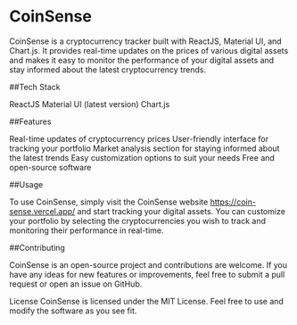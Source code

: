 # CoinSense

CoinSense is a cryptocurrency tracker built with ReactJS, Material UI, and Chart.js. It provides real-time updates on the prices of various digital assets and makes it easy to monitor the performance of your digital assets and stay informed about the latest cryptocurrency trends.

##Tech Stack

ReactJS
Material UI (latest version)
Chart.js

##Features

Real-time updates of cryptocurrency prices
User-friendly interface for tracking your portfolio
Market analysis section for staying informed about the latest trends
Easy customization options to suit your needs
Free and open-source software

##Usage

To use CoinSense, simply visit the CoinSense website https://coin-sense.vercel.app/ and start tracking your digital assets. You can customize your portfolio by selecting the cryptocurrencies you wish to track and monitoring their performance in real-time.

##Contributing

CoinSense is an open-source project and contributions are welcome. If you have any ideas for new features or improvements, feel free to submit a pull request or open an issue on GitHub.

License
CoinSense is licensed under the MIT License. Feel free to use and modify the software as you see fit.
